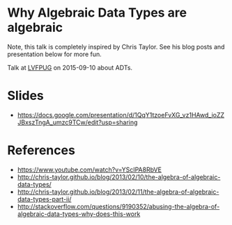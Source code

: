# Why Algebraic Data Types are algebraic

Note, this talk is completely inspired by Chris Taylor. See his blog posts and presentation below for more fun.

Talk at [LVFPUG](http://www.meetup.com/las-vegas-functional-programming/events/224571277/) on 2015-09-10 about ADTs.


# Slides

* https://docs.google.com/presentation/d/1QqY1tzoeFvXG_vz1HAwd_ioZZJBxszTngA_umzc9TCw/edit?usp=sharing


# References

* https://www.youtube.com/watch?v=YScIPA8RbVE
* http://chris-taylor.github.io/blog/2013/02/10/the-algebra-of-algebraic-data-types/
* http://chris-taylor.github.io/blog/2013/02/11/the-algebra-of-algebraic-data-types-part-ii/
* http://stackoverflow.com/questions/9190352/abusing-the-algebra-of-algebraic-data-types-why-does-this-work
